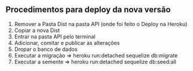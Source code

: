 ## Procedimentos para deploy da nova versão

1) Remover a Pasta Dist na pasta API (onde foi feito o Deploy na Heroku)
2) Copiar a nova Dist
3) Entrar na pasta API pelo terminal
4) Adicionar, comitar e publicar as alterações
5) Dropar o banco de dados
6) Executar a migração => heroku run:detached sequelize db:migrate 
7) Executar a semente => heroku run:detached sequelize db:seed:all